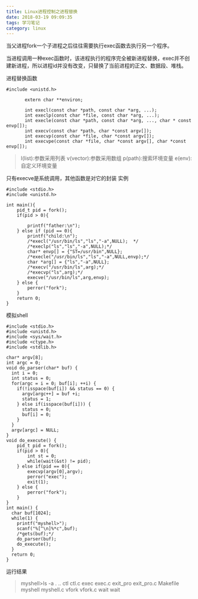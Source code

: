 ```yaml
---
title: Linux进程控制之进程替换
date: 2018-03-19 09:09:35
tags: 学习笔记
category: linux
---
```

当父进程fork一个子进程之后往往需要执行exec函数去执行另一个程序。
<!--more-->

当进程调用一种exec函数时，该进程执行的程序完全被新进程替换，exec并不创建新进程，所以进程id并没有改变，只替换了当前进程的正文、数据段、堆栈。

进程替换函数
```
#include <unistd.h>

       extern char **environ;

       int execl(const char *path, const char *arg, ...);
       int execlp(const char *file, const char *arg, ...);
       int execle(const char *path, const char *arg, ..., char * const envp[]);
       int execv(const char *path, char *const argv[]);
       int execvp(const char *file, char *const argv[]);
       int execvpe(const char *file, char *const argv[], char *const envp[]);

```
> l(list):参数采用列表
v(vector):参数采用数组
p(path):搜索环境变量
e(env):自定义环境变量

只有execve是系统调用，其他函数是对它的封装
实例
```
#include <stdio.h>
#include <unistd.h>

int main(){
	pid_t pid = fork();
	if(pid > 0){
	
		printf("father:\n");
	} else if (pid == 0){
		printf("child:\n");
		/*execl("/usr/bin/ls","ls","-a",NULL);	*/
		/*execlp("ls","ls","-a",NULL);*/
		char* envp[] = {"ST=/usr/bin",NULL};
		/*execle("/usr/bin/ls","ls","-a",NULL,envp);*/
		char *arg[] = {"ls","-a",NULL};
		/*execv("/usr/bin/ls",arg);*/
		/*execvp("ls",arg);*/
		execve("/usr/bin/ls",arg,envp);
	} else {
		perror("fork");
	}
	return 0;
}
```
模拟shell
```
#include <stdio.h>
#include <unistd.h>
#include <sys/wait.h>
#include <ctype.h>
#include <stdlib.h>

char* argv[8];
int argc = 0;
void do_parser(char* buf) {
  int i = 0;
  int status = 0;
  for(argc = i = 0; buf[i]; ++i) {
    if(!isspace(buf[i]) && status == 0) {
      argv[argc++] = buf +i;
      status = 1;
    } else if(isspace(buf[i])) {
      status = 0;
      buf[i] = 0;
    }
  }
  argv[argc] = NULL;
}
void do_execute() {
	pid_t pid = fork();
	if(pid > 0){
		int st = 0;
		while(wait(&st) != pid);	
	} else if(pid == 0){
		execvp(argv[0],argv);	
		perror("exec");
		exit(1);
	} else {
		perror("fork");
	}
}
int main() {
  char buf[1024];
  while(1) {
    printf("myshell>");
    scanf("%[^\n]%*c",buf);
    /*gets(buf);*/
    do_parser(buf);
    do_execute();
  }
  return 0;
}

```
运行结果
> myshell>ls -a
.  ..  ctl  ctl.c  exec  exec.c  exit_pro  exit_pro.c  Makefile  myshell  myshell.c  vfork  vfork.c  wait  wait
